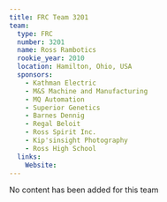 ```yaml
---
title: FRC Team 3201
team:
  type: FRC
  number: 3201
  name: Ross Rambotics
  rookie_year: 2010
  location: Hamilton, Ohio, USA
  sponsors:
    - Kathman Electric
    - M&S Machine and Manufacturing
    - MQ Automation
    - Superior Genetics
    - Barnes Dennig
    - Regal Beloit
    - Ross Spirit Inc.
    - Kip'sinsight Photography
    - Ross High School
  links:
    Website: 
---
```

No content has been added for this team